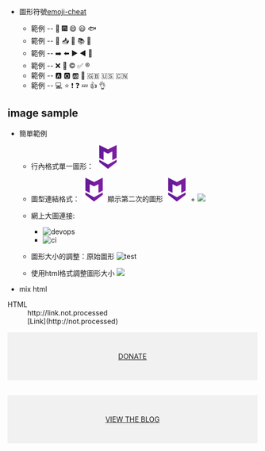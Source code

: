 - 圖形符號[emoji-cheat](http://www.emoji-cheat-sheet.com/)  

  - 範例 -- :tada: :fireworks: :smile: :smiley: :fish:
  - 範例 -- :email: :inbox_tray: :date: :books: :pushpin:
  - 範例 -- :arrow_right: :arrow_left: :arrow_forward: :arrow_backward: :link:
  - 範例 -- :x: :100: :copyright: :white_check_mark: :registered:
  - 範例 -- :a: :o2: :ab: :no_entry_sign: :uk: :us: :cn:
  - 範例 -- :computer: :star: :exclamation: :question: :zzz: :thumbsup: :ok_hand:

## image sample
- 簡單範例

  - 行內格式單一圖形：
![alt text](https://github.com/adam-p/markdown-here/raw/master/src/common/images/icon48.png "Logo 標題文字範例一")

  - 圖型連結格式：
![alt text][logo] 顯示第二次的圖形 ![alt text][logo] + ![][mba]

  - 網上大圖連接:
    - ![devops][devops1]
    - ![ci][devops2]

  - 圖形大小的調整：原始圖形 ![test](https://github.com/favicon.ico)
  - 使用html格式調整圖形大小 <img style="float; right;" src="https://github.com/favicon.ico" width="96">

- mix html
<dl>
  <dt>HTML</dt>
  <dd>http://link.not.processed</dd>
  <dd>[Link](http://not.processed)</dd>
</dl>

<div style="background-color:rgba(0, 0, 0, 0.0470588); text-align:center; vertical-align: middle; padding:40px 0;">
<a href="/donate">DONATE</a>
</div>

<div style="background-color:rgba(0, 0, 0, 0.0470588); text-align:center; vertical-align: middle; padding:40px 0; margin-top:30px">
<a href="/blog">VIEW THE BLOG</a>
</div>


[logo]: https://github.com/adam-p/markdown-here/raw/master/src/common/images/icon48.png "Logo 標題文字範例二"

[mba]: http://baltimore.orioles.mlb.com/images/8/5/8/113325858/mlb.com_85zr0j8l.png

[devops1]: http://www.continuousautomation.com/wp-content/uploads/2014/08/solution-s-curve.png

[devops2]: http://www.continuousautomation.com/wp-content/uploads/2015/02/DevOps.png
